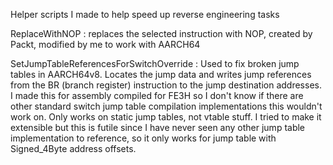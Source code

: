Helper scripts I made to help speed up reverse engineering tasks

ReplaceWithNOP : replaces the selected instruction with NOP, created by Packt, modified by me to work with AARCH64

SetJumpTableReferencesForSwitchOverride : Used to fix broken jump tables in AARCH64v8. Locates the jump data and writes jump references from the BR (branch register) instruction to the jump destination addresses.
I made this for assembly compiled for FE3H so I don't know if there are other standard switch jump table compilation implementations this wouldn't work on. Only works on static jump tables, not vtable stuff.
I tried to make it extensible but this is futile since I have never seen any other jump table implementation to reference, so it only works for jump table with Signed_4Byte address offsets.
